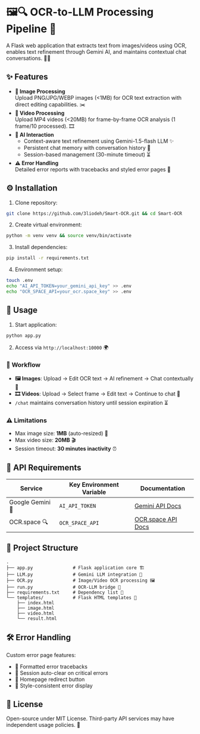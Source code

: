 # 🖼️🔍 OCR-to-LLM Processing Pipeline 🚀

A Flask web application that extracts text from images/videos using OCR, enables text refinement through Gemini AI, and maintains contextual chat conversations. 🤖💬

## ✨ Features

- **📸 Image Processing**  
  Upload PNG/JPG/WEBP images (<1MB) for OCR text extraction with direct editing capabilities. ✂️
- **🎥 Video Processing**  
  Upload MP4 videos (<20MB) for frame-by-frame OCR analysis (1 frame/10 processed). 🎞️
- **🧠 AI Interaction**  
  - Context-aware text refinement using Gemini-1.5-flash LLM ✨
  - Persistent chat memory with conversation history 📜
  - Session-based management (30-minute timeout) ⏳
- **⚠️ Error Handling**  
  Detailed error reports with tracebacks and styled error pages 🎨

## ⚙️ Installation

1. Clone repository:
```bash
git clone https://github.com/3liodeh/Smart-OCR.git && cd Smart-OCR
```

2. Create virtual environment:
```bash
python -m venv venv && source venv/bin/activate
```

3. Install dependencies:
```bash
pip install -r requirements.txt
```

4. Environment setup:
```bash
touch .env
echo "AI_API_TOKEN=your_gemini_api_key" >> .env
echo "OCR_SPACE_API=your_ocr.space_key" >> .env
```

## 🚀 Usage

1. Start application:
```bash
python app.py
```

2. Access via `http://localhost:10000` 🌍

### 🔄 **Workflow**
- **🖼️ Images**: Upload → Edit OCR text → AI refinement → Chat contextually 💬
- **🎞️ Videos**: Upload → Select frame → Edit text → Continue to chat 📝
- `/chat` maintains conversation history until session expiration ⏳

### ⚠️ **Limitations**
- Max image size: **1MB** (auto-resized) 📏
- Max video size: **20MB** 🎬
- Session timeout: **30 minutes inactivity** ⏰

## 📡 API Requirements

| Service | Key Environment Variable | Documentation |
|---------|--------------------------|---------------|
| Google Gemini 🤖 | `AI_API_TOKEN` | [Gemini API Docs](https://ai.google.dev/) |
| OCR.space 🔍 | `OCR_SPACE_API` | [OCR.space API Docs](https://ocr.space/ocrapi) |

## 📂 Project Structure

```
.
├── app.py               # Flask application core 🏗️
├── LLM.py               # Gemini LLM integration 🤖
├── OCR.py               # Image/Video OCR processing 🖼️
├── run.py               # OCR-LLM bridge 🔗
├── requirements.txt     # Dependency list 📜
└── templates/           # Flask HTML templates 🎨
    ├── index.html
    ├── image.html
    ├── video.html
    └── result.html
```

## 🛠️ Error Handling

Custom error page features:
- 📝 Formatted error tracebacks
- 🧹 Session auto-clear on critical errors
- 🔄 Homepage redirect button
- 🎨 Style-consistent error display

## 📜 License

Open-source under MIT License. Third-party API services may have independent usage policies. 📖

